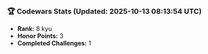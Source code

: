 ### 🏆 Codewars Stats (Updated: 2025-10-13 08:13:54 UTC)

- **Rank:** 8 kyu
- **Honor Points:** 3
- **Completed Challenges:** 1
